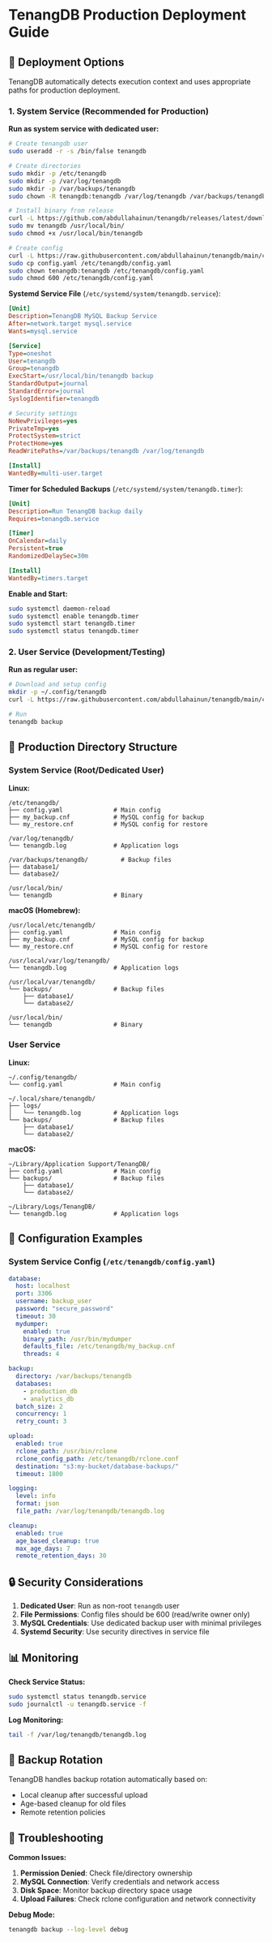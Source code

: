 # TenangDB Production Deployment Guide

## 🚀 Deployment Options

TenangDB automatically detects execution context and uses appropriate paths for production deployment.

### 1. System Service (Recommended for Production)

**Run as system service with dedicated user:**

```bash
# Create tenangdb user
sudo useradd -r -s /bin/false tenangdb

# Create directories
sudo mkdir -p /etc/tenangdb
sudo mkdir -p /var/log/tenangdb
sudo mkdir -p /var/backups/tenangdb
sudo chown -R tenangdb:tenangdb /var/log/tenangdb /var/backups/tenangdb

# Install binary from release
curl -L https://github.com/abdullahainun/tenangdb/releases/latest/download/tenangdb-linux-amd64 -o tenangdb
sudo mv tenangdb /usr/local/bin/
sudo chmod +x /usr/local/bin/tenangdb

# Create config
curl -L https://raw.githubusercontent.com/abdullahainun/tenangdb/main/config.yaml.example -o config.yaml
sudo cp config.yaml /etc/tenangdb/config.yaml
sudo chown tenangdb:tenangdb /etc/tenangdb/config.yaml
sudo chmod 600 /etc/tenangdb/config.yaml
```

**Systemd Service File** (`/etc/systemd/system/tenangdb.service`):

```ini
[Unit]
Description=TenangDB MySQL Backup Service
After=network.target mysql.service
Wants=mysql.service

[Service]
Type=oneshot
User=tenangdb
Group=tenangdb
ExecStart=/usr/local/bin/tenangdb backup
StandardOutput=journal
StandardError=journal
SyslogIdentifier=tenangdb

# Security settings
NoNewPrivileges=yes
PrivateTmp=yes
ProtectSystem=strict
ProtectHome=yes
ReadWritePaths=/var/backups/tenangdb /var/log/tenangdb

[Install]
WantedBy=multi-user.target
```

**Timer for Scheduled Backups** (`/etc/systemd/system/tenangdb.timer`):

```ini
[Unit]
Description=Run TenangDB backup daily
Requires=tenangdb.service

[Timer]
OnCalendar=daily
Persistent=true
RandomizedDelaySec=30m

[Install]
WantedBy=timers.target
```

**Enable and Start:**

```bash
sudo systemctl daemon-reload
sudo systemctl enable tenangdb.timer
sudo systemctl start tenangdb.timer
sudo systemctl status tenangdb.timer
```

### 2. User Service (Development/Testing)

**Run as regular user:**

```bash
# Download and setup config
mkdir -p ~/.config/tenangdb
curl -L https://raw.githubusercontent.com/abdullahainun/tenangdb/main/config.yaml.example -o ~/.config/tenangdb/config.yaml

# Run
tenangdb backup
```

## 📁 Production Directory Structure

### System Service (Root/Dedicated User)

**Linux:**
```
/etc/tenangdb/
├── config.yaml              # Main config
├── my_backup.cnf            # MySQL config for backup
└── my_restore.cnf           # MySQL config for restore

/var/log/tenangdb/
└── tenangdb.log             # Application logs

/var/backups/tenangdb/         # Backup files
├── database1/
└── database2/

/usr/local/bin/
└── tenangdb                 # Binary
```

**macOS (Homebrew):**
```
/usr/local/etc/tenangdb/
├── config.yaml              # Main config
├── my_backup.cnf            # MySQL config for backup
└── my_restore.cnf           # MySQL config for restore

/usr/local/var/log/tenangdb/
└── tenangdb.log             # Application logs

/usr/local/var/tenangdb/
└── backups/                 # Backup files
    ├── database1/
    └── database2/

/usr/local/bin/
└── tenangdb                 # Binary
```

### User Service

**Linux:**
```
~/.config/tenangdb/
└── config.yaml              # Main config

~/.local/share/tenangdb/
├── logs/
│   └── tenangdb.log         # Application logs
└── backups/                 # Backup files
    ├── database1/
    └── database2/
```

**macOS:**
```
~/Library/Application Support/TenangDB/
├── config.yaml              # Main config
└── backups/                 # Backup files
    ├── database1/
    └── database2/

~/Library/Logs/TenangDB/
└── tenangdb.log             # Application logs
```

## 🔧 Configuration Examples

### System Service Config (`/etc/tenangdb/config.yaml`)

```yaml
database:
  host: localhost
  port: 3306
  username: backup_user
  password: "secure_password"
  timeout: 30
  mydumper:
    enabled: true
    binary_path: /usr/bin/mydumper
    defaults_file: /etc/tenangdb/my_backup.cnf
    threads: 4

backup:
  directory: /var/backups/tenangdb
  databases:
    - production_db
    - analytics_db
  batch_size: 2
  concurrency: 1
  retry_count: 3

upload:
  enabled: true
  rclone_path: /usr/bin/rclone
  rclone_config_path: /etc/tenangdb/rclone.conf
  destination: "s3:my-bucket/database-backups/"
  timeout: 1800

logging:
  level: info
  format: json
  file_path: /var/log/tenangdb/tenangdb.log

cleanup:
  enabled: true
  age_based_cleanup: true
  max_age_days: 7
  remote_retention_days: 30
```

## 🔒 Security Considerations

1. **Dedicated User**: Run as non-root `tenangdb` user
2. **File Permissions**: Config files should be 600 (read/write owner only)
3. **MySQL Credentials**: Use dedicated backup user with minimal privileges
4. **Systemd Security**: Use security directives in service file

## 📊 Monitoring

**Check Service Status:**
```bash
sudo systemctl status tenangdb.service
sudo journalctl -u tenangdb.service -f
```

**Log Monitoring:**
```bash
tail -f /var/log/tenangdb/tenangdb.log
```

## 🔄 Backup Rotation

TenangDB handles backup rotation automatically based on:
- Local cleanup after successful upload
- Age-based cleanup for old files
- Remote retention policies

## 🚨 Troubleshooting

**Common Issues:**
1. **Permission Denied**: Check file/directory ownership
2. **MySQL Connection**: Verify credentials and network access
3. **Disk Space**: Monitor backup directory space usage
4. **Upload Failures**: Check rclone configuration and network connectivity

**Debug Mode:**
```bash
tenangdb backup --log-level debug
```
